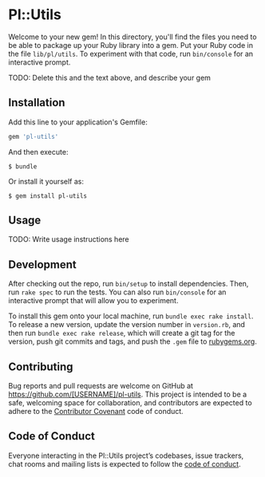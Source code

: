 # Pl::Utils

Welcome to your new gem! In this directory, you'll find the files you need to be able to package up your Ruby library into a gem. Put your Ruby code in the file `lib/pl/utils`. To experiment with that code, run `bin/console` for an interactive prompt.

TODO: Delete this and the text above, and describe your gem

## Installation

Add this line to your application's Gemfile:

```ruby
gem 'pl-utils'
```

And then execute:

    $ bundle

Or install it yourself as:

    $ gem install pl-utils

## Usage

TODO: Write usage instructions here

## Development

After checking out the repo, run `bin/setup` to install dependencies. Then, run `rake spec` to run the tests. You can also run `bin/console` for an interactive prompt that will allow you to experiment.

To install this gem onto your local machine, run `bundle exec rake install`. To release a new version, update the version number in `version.rb`, and then run `bundle exec rake release`, which will create a git tag for the version, push git commits and tags, and push the `.gem` file to [rubygems.org](https://rubygems.org).

## Contributing

Bug reports and pull requests are welcome on GitHub at https://github.com/[USERNAME]/pl-utils. This project is intended to be a safe, welcoming space for collaboration, and contributors are expected to adhere to the [Contributor Covenant](http://contributor-covenant.org) code of conduct.

## Code of Conduct

Everyone interacting in the Pl::Utils project’s codebases, issue trackers, chat rooms and mailing lists is expected to follow the [code of conduct](https://github.com/[USERNAME]/pl-utils/blob/master/CODE_OF_CONDUCT.md).
